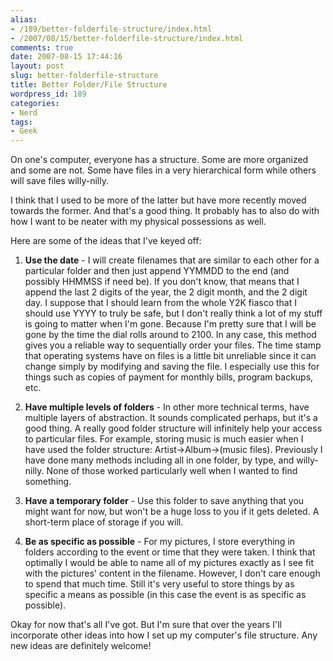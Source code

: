 ```yaml
---
alias:
- /189/better-folderfile-structure/index.html
- /2007/08/15/better-folderfile-structure/index.html
comments: true
date: 2007-08-15 17:44:16
layout: post
slug: better-folderfile-structure
title: Better Folder/File Structure
wordpress_id: 189
categories:
- Nerd
tags:
- Geek
---
```


On one's computer, everyone has a structure.  Some are more organized and some are not.  Some have files in a very hierarchical form while others will save files willy-nilly.

I think that I used to be more of the latter but have more recently moved towards the former.  And that's a good thing.  It probably has to also do with how I want to be neater with my physical possessions as well.

Here are some of the ideas that I've keyed off:




  1. **Use the date** - I will create filenames that are similar to each other for a particular folder and then just append YYMMDD to the end (and possibly HHMMSS if need be).  If you don't know, that means that I append the last 2 digits of the year, the 2 digit month, and the 2 digit day.  I suppose that I should learn from the whole Y2K fiasco that I should use YYYY to truly be safe, but I don't really think a lot of my stuff is going to matter when I'm gone.  Because I'm pretty sure that I will be gone by the time the dial rolls around to 2100.  In any case, this method gives you a reliable way to sequentially order your files.  The time stamp that operating systems have on files is a little bit unreliable since it can change simply by modifying and saving the file.  I especially use this for things such as copies of payment for monthly bills, program backups, etc.


  2. **Have multiple levels of folders** - In other more technical terms, have multiple layers of abstraction.  It sounds complicated perhaps, but it's a good thing.  A really good folder structure will infinitely help your access to particular files.  For example, storing music is much easier when I have used the folder structure: Artist->Album->(music files).  Previously I have done many methods including all in one folder, by type, and willy-nilly.  None of those worked particularly well when I wanted to find something.


  3. **Have a temporary folder** - Use this folder to save anything that you might want for now, but won't be a huge loss to you if it gets deleted.  A short-term place of storage if you will.


  4. **Be as specific as possible** - For my pictures, I store everything in folders according to the event or time that they were taken.  I think that optimally I would be able to name all of my pictures exactly as I see fit with the pictures' content in the filename.  However, I don't care enough to spend that much time.  Still it's very useful to store things by as specific a means as possible (in this case the event is as specific as possible).



Okay for now that's all I've got.  But I'm sure that over the years I'll incorporate other ideas into how I set up my computer's file structure.  Any new ideas are definitely welcome!
